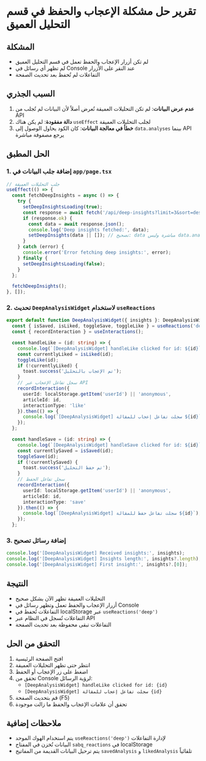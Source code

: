 # تقرير حل مشكلة الإعجاب والحفظ في قسم التحليل العميق

## المشكلة
- لم تكن أزرار الإعجاب والحفظ تعمل في قسم التحليل العميق
- لم تظهر أي رسائل في Console عند النقر على الأزرار
- التفاعلات لم تُحفظ بعد تحديث الصفحة

## السبب الجذري
1. **عدم عرض البيانات**: لم تكن التحليلات العميقة تُعرض أصلاً لأن البيانات لم تُجلب من API
2. **دالة مفقودة**: لم يكن هناك `useEffect` لجلب التحليلات العميقة
3. **خطأ في معالجة البيانات**: كان الكود يحاول الوصول إلى `data.analyses` بينما API يرجع مصفوفة مباشرة

## الحل المطبق

### 1. إضافة جلب البيانات في `app/page.tsx`
```typescript
// جلب التحليلات العميقة
useEffect(() => {
  const fetchDeepInsights = async () => {
    try {
      setDeepInsightsLoading(true);
      const response = await fetch('/api/deep-insights?limit=3&sort=desc');
      if (response.ok) {
        const data = await response.json();
        console.log('Deep insights fetched:', data);
        setDeepInsights(data || []); // تصحيح: data مباشرة وليس data.analyses
      }
    } catch (error) {
      console.error('Error fetching deep insights:', error);
    } finally {
      setDeepInsightsLoading(false);
    }
  };

  fetchDeepInsights();
}, []);
```

### 2. تحديث `DeepAnalysisWidget` لاستخدام `useReactions`
```typescript
export default function DeepAnalysisWidget({ insights }: DeepAnalysisWidgetProps) {
  const { isSaved, isLiked, toggleSave, toggleLike } = useReactions('deep');
  const { recordInteraction } = useInteractions();

  const handleLike = (id: string) => {
    console.log(`[DeepAnalysisWidget] handleLike clicked for id: ${id}`);
    const currentlyLiked = isLiked(id);
    toggleLike(id);
    if (!currentlyLiked) {
      toast.success('تم الإعجاب بالتحليل');
    }
    // سجل تفاعل الإعجاب عبر API
    recordInteraction({
      userId: localStorage.getItem('userId') || 'anonymous',
      articleId: id,
      interactionType: 'like'
    }).then(() => {
      console.log(`[DeepAnalysisWidget] سجلت تفاعل إعجاب للمقالة ${id}`);
    });
  };

  const handleSave = (id: string) => {
    console.log(`[DeepAnalysisWidget] handleSave clicked for id: ${id}`);
    const currentlySaved = isSaved(id);
    toggleSave(id);
    if (!currentlySaved) {
      toast.success('تم حفظ التحليل');
    }
    // سجل تفاعل الحفظ
    recordInteraction({
      userId: localStorage.getItem('userId') || 'anonymous',
      articleId: id,
      interactionType: 'save'
    }).then(() => {
      console.log(`[DeepAnalysisWidget] سجلت تفاعل حفظ للمقالة ${id}`);
    });
  };
```

### 3. إضافة رسائل تصحيح
```typescript
console.log('[DeepAnalysisWidget] Received insights:', insights);
console.log('[DeepAnalysisWidget] Insights length:', insights?.length);
console.log('[DeepAnalysisWidget] First insight:', insights?.[0]);
```

## النتيجة
- التحليلات العميقة تظهر الآن بشكل صحيح
- أزرار الإعجاب والحفظ تعمل وتظهر رسائل في Console
- التفاعلات تُحفظ في localStorage عبر `useReactions('deep')`
- التفاعلات تُسجل في النظام عبر API
- التفاعلات تبقى محفوظة بعد تحديث الصفحة

## التحقق من الحل
1. افتح الصفحة الرئيسية
2. انتظر حتى تظهر التحليلات العميقة
3. اضغط على زر الإعجاب أو الحفظ
4. تحقق من Console لرؤية الرسائل:
   - `[DeepAnalysisWidget] handleLike clicked for id: {id}`
   - `[DeepAnalysisWidget] سجلت تفاعل إعجاب للمقالة {id}`
5. قم بتحديث الصفحة (F5)
6. تحقق أن علامات الإعجاب والحفظ ما زالت موجودة

## ملاحظات إضافية
- يتم استخدام الهوك الموحد `useReactions('deep')` لإدارة التفاعلات
- البيانات تُخزن في المفتاح `sabq_reactions` في localStorage
- يتم ترحيل البيانات القديمة من المفاتيح `savedAnalysis` و `likedAnalysis` تلقائياً 